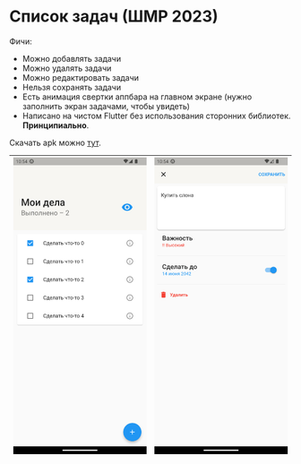 # Список задач (ШМР 2023)
Фичи:
* Можно добавлять задачи
* Можно удалять задачи
* Можно редактировать задачи
* Нельзя сохранять задачи
* Есть анимация свертки аппбара на главном экране (нужно заполнить экран задачами, чтобы увидеть)
* Написано на чистом Flutter без использования сторонних библиотек. **Принципиально**.

Скачать apk можно [тут](https://github.com/peaashmeter/yandex_todo/releases/download/v1.0.1/app-release.apk).

| <img src="screenshots/1.png" width="300">  |  <img src="screenshots/2.png" width="300"> |
|:-:|---|


